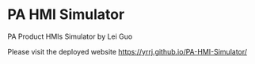 # PA HMI Simulator
PA Product HMIs Simulator by Lei Guo

Please visit the deployed website https://yrrj.github.io/PA-HMI-Simulator/
